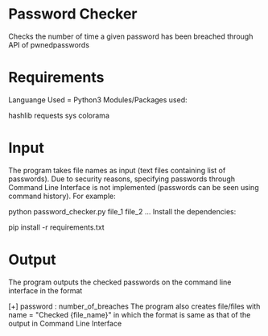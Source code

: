 # Password Checker
Checks the number of time a given password has been breached through API of pwnedpasswords

# Requirements
Languange Used = Python3 Modules/Packages used:

hashlib
requests
sys
colorama
# Input
The program takes file names as input (text files containing list of passwords). Due to security reasons, specifying passwords through Command Line Interface is not implemented (passwords can be seen using command history).
For example:

python password_checker.py file_1 file_2 ...
Install the dependencies:

pip install -r requirements.txt
# Output
The program outputs the checked passwords on the command line interface in the format

[+] password : number_of_breaches
The program also creates file/files with name = "Checked {file_name}" in which the format is same as that of the output in Command Line Interface
